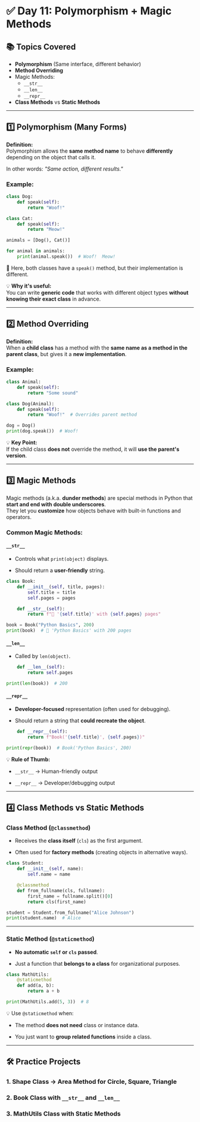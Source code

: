 
# ✅ Day 11: Polymorphism + Magic Methods

## 📚 Topics Covered
- **Polymorphism** (Same interface, different behavior)
- **Method Overriding**
- Magic Methods:
  - `__str__`
  - `__len__`
  - `__repr__`
- **Class Methods** vs **Static Methods**

---

## 1️⃣ Polymorphism (Many Forms)

**Definition:**  
Polymorphism allows the **same method name** to behave **differently** depending on the object that calls it.

In other words: *"Same action, different results."*

### Example:
```python
class Dog:
    def speak(self):
        return "Woof!"

class Cat:
    def speak(self):
        return "Meow!"

animals = [Dog(), Cat()]

for animal in animals:
    print(animal.speak())  # Woof!  Meow!

```

🔹 Here, both classes have a `speak()` method, but their implementation is different.

💡 **Why it's useful:**  
You can write **generic code** that works with different object types **without knowing their exact class** in advance.

----------

## 2️⃣ Method Overriding

**Definition:**  
When a **child class** has a method with the **same name as a method in the parent class**, but gives it a **new implementation**.

### Example:

```python
class Animal:
    def speak(self):
        return "Some sound"

class Dog(Animal):
    def speak(self):
        return "Woof!"  # Overrides parent method

dog = Dog()
print(dog.speak())  # Woof!

```

💡 **Key Point:**  
If the child class **does not** override the method, it will **use the parent's version**.

----------

## 3️⃣ Magic Methods

Magic methods (a.k.a. **dunder methods**) are special methods in Python that **start and end with double underscores**.  
They let you **customize** how objects behave with built-in functions and operators.

### Common Magic Methods:

#### `__str__`

-   Controls what `print(object)` displays.
    
-   Should return a **user-friendly** string.
    

```python
class Book:
    def __init__(self, title, pages):
        self.title = title
        self.pages = pages

    def __str__(self):
        return f"📖 '{self.title}' with {self.pages} pages"

book = Book("Python Basics", 200)
print(book)  # 📖 'Python Basics' with 200 pages

```

#### `__len__`

-   Called by `len(object)`.
    

```python
    def __len__(self):
        return self.pages

print(len(book))  # 200

```

#### `__repr__`

-   **Developer-focused** representation (often used for debugging).
    
-   Should return a string that **could recreate the object**.
    

```python
    def __repr__(self):
        return f"Book('{self.title}', {self.pages})"

print(repr(book))  # Book('Python Basics', 200)

```

💡 **Rule of Thumb:**

-   `__str__` → Human-friendly output
    
-   `__repr__` → Developer/debugging output
    

----------

## 4️⃣ Class Methods vs Static Methods

### **Class Method** (`@classmethod`)

-   Receives the **class itself** (`cls`) as the first argument.
    
-   Often used for **factory methods** (creating objects in alternative ways).
    

```python
class Student:
    def __init__(self, name):
        self.name = name

    @classmethod
    def from_fullname(cls, fullname):
        first_name = fullname.split()[0]
        return cls(first_name)

student = Student.from_fullname("Alice Johnson")
print(student.name)  # Alice

```

----------

### **Static Method** (`@staticmethod`)

-   **No automatic `self` or `cls` passed**.
    
-   Just a function that **belongs to a class** for organizational purposes.
    

```python
class MathUtils:
    @staticmethod
    def add(a, b):
        return a + b

print(MathUtils.add(5, 3))  # 8

```

💡 Use `@staticmethod` when:

-   The method **does not need** class or instance data.
    
-   You just want to **group related functions** inside a class.
    

----------

## 🛠️ Practice Projects

### 1. Shape Class → Area Method for Circle, Square, Triangle
### 2. Book Class with `__str__` and `__len__`
### 3. MathUtils Class with Static Methods
